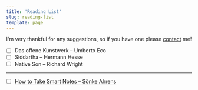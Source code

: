 ```yaml
---
title: 'Reading List'
slug: reading-list
template: page
---
```


I'm very thankful for any suggestions, so if you have one please [contact](/contact/) me!

- [ ] Das offene Kunstwerk – Umberto Eco
- [ ] Siddartha – Hermann Hesse
- [ ] Native Son – Richard Wright

---

- [ ] [How to Take Smart Notes – Sönke Ahrens](/how-to-take-smart-notes)